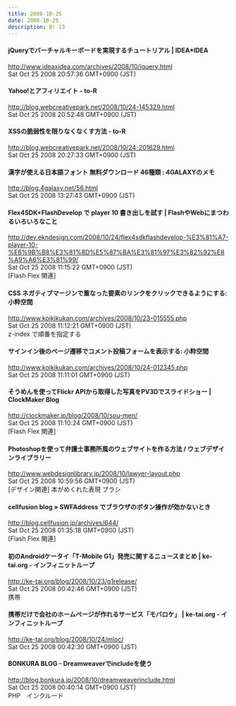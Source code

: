```yaml
---
title: 2008-10-25
date: 2008-10-25
description: B! 13
---
```


#### jQueryでバーチャルキーボードを実現するチュートリアル | IDEA*IDEA
http://www.ideaxidea.com/archives/2008/10/jquery.html<br>
Sat Oct 25 2008 20:57:36 GMT+0900 (JST)<br>


#### Yahoo!とアフィリエイト - to-R
http://blog.webcreativepark.net/2008/10/24-145329.html<br>
Sat Oct 25 2008 20:52:48 GMT+0900 (JST)<br>


#### XSSの脆弱性を限りなくなくす方法 - to-R
http://blog.webcreativepark.net/2008/10/24-201629.html<br>
Sat Oct 25 2008 20:27:33 GMT+0900 (JST)<br>


#### 漢字が使える日本語フォント 無料ダウンロード 46種類 : 4GALAXYのメモ
http://blog.4galaxy.net/56.html<br>
Sat Oct 25 2008 13:27:43 GMT+0900 (JST)<br>


####   Flex4SDK+FlashDevelop で player 10 書き出しを試す  |  FlashやWebにまつわるいろいろなこと
http://dev.ekndesign.com/2008/10/24/flex4sdkflashdevelop-%E3%81%A7-player-10-%E6%9B%B8%E3%81%8D%E5%87%BA%E3%81%97%E3%82%92%E8%A9%A6%E3%81%99/<br>
Sat Oct 25 2008 11:15:22 GMT+0900 (JST)<br>
[Flash Flex 関連]


#### CSS ネガティブマージンで重なった要素のリンクをクリックできるようにする: 小粋空間
http://www.koikikukan.com/archives/2008/10/23-015555.php<br>
Sat Oct 25 2008 11:12:21 GMT+0900 (JST)<br>
z-index で順番を指定する


#### サインイン後のページ遷移でコメント投稿フォームを表示する: 小粋空間
http://www.koikikukan.com/archives/2008/10/24-012345.php<br>
Sat Oct 25 2008 11:11:01 GMT+0900 (JST)<br>


####   そうめんを使ってFlickr APIから取得した写真をPV3Dでスライドショー | ClockMaker Blog
http://clockmaker.jp/blog/2008/10/sou-men/<br>
Sat Oct 25 2008 11:10:24 GMT+0900 (JST)<br>
[Flash Flex 関連]


#### Photoshopを使って弁護士事務所風のウェブサイトを作る方法 / ウェブデザインライブラリー
http://www.webdesignlibrary.jp/2008/10/lawyer-layout.php<br>
Sat Oct 25 2008 10:59:56 GMT+0900 (JST)<br>
[デザイン関連] 本がめくれた表現 ブラシ


#### cellfusion blog » SWFAddress でブラウザのボタン操作が効かないとき
http://blog.cellfusion.jp/archives/644/<br>
Sat Oct 25 2008 01:35:18 GMT+0900 (JST)<br>
[Flash Flex 関連]


#### 初のAndroidケータイ「T-Mobile G1」発売に関するニュースまとめ | ke-tai.org - インフィニットループ
http://ke-tai.org/blog/2008/10/23/g1release/<br>
Sat Oct 25 2008 00:42:46 GMT+0900 (JST)<br>
携帯


#### 携帯だけで会社のホームページが作れるサービス「モバロケ」 | ke-tai.org - インフィニットループ
http://ke-tai.org/blog/2008/10/24/mloc/<br>
Sat Oct 25 2008 00:42:30 GMT+0900 (JST)<br>


#### BONKURA BLOG - Dreamweaverでincludeを使う
http://blog.bonkura.jp/2008/10/dreamweaverinclude.html<br>
Sat Oct 25 2008 00:40:14 GMT+0900 (JST)<br>
PHP　インクルード


